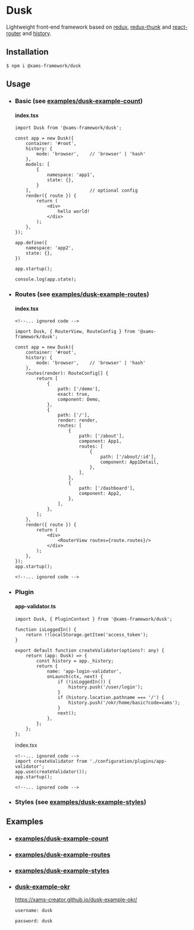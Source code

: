 # Dusk

<!--[![Status](https://api.travis-ci.org/rstacruz/nprogress.svg?branch=master)](http://travis-ci.org/rstacruz/nprogress) -->
<!--[![npm version](https://img.shields.io/npm/v/nprogress.png)](https://npmjs.org/package/nprogress "View this project on npm")-->
<!--[![jsDelivr Hits](https://data.jsdelivr.com/v1/package/npm/nprogress/badge?style=rounded)](https://www.jsdelivr.com/package/npm/nprogress)-->

Lightweight front-end framework based on [redux](https://github.com/reactjs/redux), [redux-thunk](https://github.com/reduxjs/redux-thunk) and [react-router](https://github.com/ReactTraining/react-router) and
[history](https://github.com/ReactTraining/history).


## Installation

```
$ npm i @xams-framework/dusk
```

## Usage

- ### Basic (see [examples/dusk-example-count](https://github.com/xams-creator/xams-framework-frontend/tree/master/examples/dusk-example-count))
  #### index.tsx

    ```
    import Dusk from '@xams-framework/dusk';

    const app = new Dusk({
        container: '#root',
        history: {
            mode: 'browser',    // 'browser' | 'hash'
        },
        models: [
            {
                namespace: 'app1',
                state: {},
            }
        ],                      // optional config
        render({ route }) {
            return (
                <div>
                    hello world!
                </div>
            );
        },
    });

    app.define({
        namespace: 'app2',
        state: {},
    })

    app.startup();

    console.log(app.state);

    ```


- ### Routes (see [examples/dusk-example-routes](https://github.com/xams-creator/xams-framework-frontend/tree/master/examples/dusk-example-routes))

  #### index.tsx

    ```
    <!--... ignored code -->

    import Dusk, { RouterView, RouteConfig } from '@xams-framework/dusk';

    const app = new Dusk({
        container: '#root',
        history: {
            mode: 'browser',    // 'browser' | 'hash'
        },
        routes(render): RouteConfig[] {
            return [
                {
                    path: ['/demo'],
                    exact: true,
                    component: Demo,
                },
                {
                    path: ['/'],
                    render: render,
                    routes: [
                        {
                            path: ['/about'],
                            component: App1,
                            routes: [
                                {
                                    path: ['/about/:id'],
                                    component: App1Detail,
                                },
                            ],
                        },
                        {
                            path: ['/dashboard'],
                            component: App2,
                        },
                    ],
                },
            ];
        },
        render({ route }) {
            return (
                <div>
                    <RouterView routes={route.routes}/>
                </div>
            );
        },
    });
    app.startup();

    <!--... ignored code -->
    ```
- ### Plugin

  #### app-validator.ts

    ```
    import Dusk, { PluginContext } from '@xams-framework/dusk';

    function isLoggedIn() {
        return !!localStorage.getItem('access_token');
    }

    export default function createValidator(options?: any) {
        return (app: Dusk) => {
            const history = app._history;
            return {
                name: 'app-login-validator',
                onLaunch(ctx, next) {
                    if (!isLoggedIn()) {
                        history.push('/user/login');
                    }
                    if (history.location.pathname === '/') {
                        history.push('/okr/home/basic?code=xams');
                    }
                    next();
                },
            };
        };
    };
    ```

  index.tsx
    ```tsx
    <!--... ignored code -->
    import createValidator from './configuration/plugins/app-validator';
    app.use(createValidator());
    app.startup();

    <!--... ignored code -->
    ```


- ### Styles (see [examples/dusk-example-styles](https://github.com/xams-creator/xams-framework-frontend/tree/master/examples/dusk-example-styles))


## Examples

- ### [examples/dusk-example-count](https://github.com/xams-creator/xams-framework-frontend/tree/master/examples/dusk-example-count)

- ### [examples/dusk-example-routes](https://github.com/xams-creator/xams-framework-frontend/tree/master/examples/dusk-example-routes)

- ### [examples/dusk-example-styles](https://github.com/xams-creator/xams-framework-frontend/tree/master/examples/dusk-example-styles)

- ### [dusk-example-okr](https://github.com/xams-creator/dusk-example-okr)

  https://xams-creator.github.io/dusk-example-okr/
  ```
  username: dusk

  password: dusk
  ```
